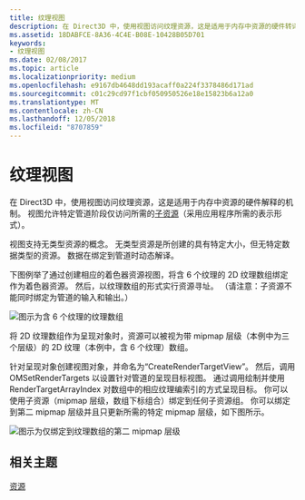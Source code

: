 ```yaml
---
title: 纹理视图
description: 在 Direct3D 中，使用视图访问纹理资源，这是适用于内存中资源的硬件转译机制。
ms.assetid: 18DABFCE-8A36-4C4E-B08E-10428B05D701
keywords:
- 纹理视图
ms.date: 02/08/2017
ms.topic: article
ms.localizationpriority: medium
ms.openlocfilehash: e9167db4648dd193acaff0a224f3378486d171ad
ms.sourcegitcommit: c01c29cd97f1cbf050950526e18e15823b6a12a0
ms.translationtype: MT
ms.contentlocale: zh-CN
ms.lasthandoff: 12/05/2018
ms.locfileid: "8707859"
---
```

# <a name="texture-views"></a>纹理视图


在 Direct3D 中，使用视图访问纹理资源，这是适用于内存中资源的硬件解释的机制。 视图允许特定管道阶段仅访问所需的[子资源](resource-types.md)（采用应用程序所需的表示形式）。

视图支持无类型资源的概念。 无类型资源是所创建的具有特定大小，但无特定数据类型的资源。 数据在绑定到管道时动态解译。

下图例举了通过创建相应的着色器资源视图，将含 6 个纹理的 2D 纹理数组绑定作为着色器资源。 然后，以纹理数组的形式实行资源寻址。 （请注意：子资源不能同时绑定为管道的输入和输出。）

![图示为含 6 个纹理的纹理数组](images/d3d10-cube-texture-faces.png)

将 2D 纹理数组作为呈现对象时，资源可以被视为带 mipmap 层级（本例中为三个层级）的 2D 纹理（本例中，含 6 个纹理）数组。

针对呈现对象创建视图对象，并命名为“CreateRenderTargetView”。 然后，调用 OMSetRenderTargets 以设置针对管道的呈现目标视图。 通过调用绘制并使用 RenderTargetArrayIndex 对数组中的相应纹理编索引的方式呈现目标。 你可以使用子资源（mipmap 层级，数组下标组合）绑定到任何子资源组。 你可以绑定到第二 mipmap 层级并且只更新所需的特定 mipmap 层级，如下图所示。

![图示为仅绑定到纹理数组的第二 mipmap 层级](images/d3d10-cube-texture-faces-subresource.png)

## <a name="span-idrelated-topicsspanrelated-topics"></a><span id="related-topics"></span>相关主题


[资源](resources.md)

 

 




